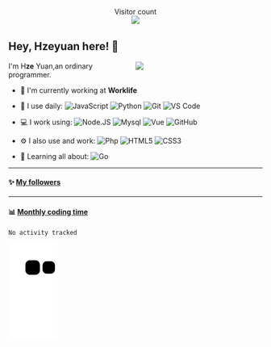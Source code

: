 
<p align="center"> 
  Visitor count<br>
  <img src="https://profile-counter.glitch.me/hzeyuan/count.svg" />
</p>



## Hey, Hzeyuan here! :wave:

[<img align="right" width="50%" src="https://github-readme-stats-ouuan.vercel.app/api?username=hzeyuan&theme=dark&show_icons=true">](https://metrics.lecoq.io/ouuan?template=classic)

I'm H**ze** Yuan,an ordinary programmer.

- 🏢 I'm currently working at **Worklife**
- 🚀 I use daily:
  ![JavaScript](https://img.shields.io/badge/-JavaScript-black?style=plastic&logo=javascript)
  ![Python](https://img.shields.io/badge/-Python-8fcfd1?style=plastic&logo=Python)
  ![Git](https://img.shields.io/badge/-Git-black?style=plastic&logo=git)
  ![VS Code](https://img.shields.io/badge/-VS%20Code-007ACC?style=plastic&logo=visual-studio-code)
- 💻 I work using:
  ![Node.JS](https://img.shields.io/badge/-Node.JS-black?style=plastic&logo=Node.js)
  ![Mysql](https://img.shields.io/badge/-Mysql-black?style=plastic&logo=mysql)
  ![Vue](https://img.shields.io/badge/-Vue-3b2e5a?style=plastic&logo=vue)
  ![GitHub](https://img.shields.io/badge/-GitHub-181717?style=plastic&logo=github)
 
- ⚙️ I also use and work: ![Php](https://img.shields.io/badge/-php-394989?style=plastic&logo=php) 
  ![HTML5](https://img.shields.io/badge/-HTML5-E34F26?style=plastic&logo=html5&logoColor=white)
  ![CSS3](https://img.shields.io/badge/-CSS3-1572B6?style=plastic&logo=css3)
- 🌱 Learning all about:
  ![Go](https://img.shields.io/badge/-Go-black?style=plastic&logo=go) 
  

---

#### :sparkles: [My followers](src/getTopFollowers.py)



---



#### :bar_chart: [Monthly coding time](https://github.com/muety/wakapi)
<!--START_SECTION:waka-->

```text
No activity tracked
```

<!--END_SECTION:waka-->

![](https://raw.githubusercontent.com/aboutmydreams/aboutmydreams/output/github-contribution-grid-snake.svg) 



